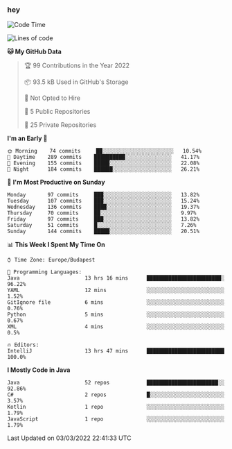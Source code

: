 ### hey

<!--START_SECTION:waka-->
![Code Time](http://img.shields.io/badge/Code%20Time-605%20hrs%2026%20mins-blue)

![Lines of code](https://img.shields.io/badge/From%20Hello%20World%20I%27ve%20Written-446%20Thousand%20lines%20of%20code-blue)

**🐱 My GitHub Data** 

> 🏆 99 Contributions in the Year 2022
 > 
> 📦 93.5 kB Used in GitHub's Storage 
 > 
> 🚫 Not Opted to Hire
 > 
> 📜 5 Public Repositories 
 > 
> 🔑 25 Private Repositories  
 > 
**I'm an Early 🐤** 

```text
🌞 Morning    74 commits     ██░░░░░░░░░░░░░░░░░░░░░░░   10.54% 
🌆 Daytime    289 commits    ██████████░░░░░░░░░░░░░░░   41.17% 
🌃 Evening    155 commits    █████░░░░░░░░░░░░░░░░░░░░   22.08% 
🌙 Night      184 commits    ██████░░░░░░░░░░░░░░░░░░░   26.21%

```
📅 **I'm Most Productive on Sunday** 

```text
Monday       97 commits     ███░░░░░░░░░░░░░░░░░░░░░░   13.82% 
Tuesday      107 commits    ███░░░░░░░░░░░░░░░░░░░░░░   15.24% 
Wednesday    136 commits    ████░░░░░░░░░░░░░░░░░░░░░   19.37% 
Thursday     70 commits     ██░░░░░░░░░░░░░░░░░░░░░░░   9.97% 
Friday       97 commits     ███░░░░░░░░░░░░░░░░░░░░░░   13.82% 
Saturday     51 commits     █░░░░░░░░░░░░░░░░░░░░░░░░   7.26% 
Sunday       144 commits    █████░░░░░░░░░░░░░░░░░░░░   20.51%

```


📊 **This Week I Spent My Time On** 

```text
⌚︎ Time Zone: Europe/Budapest

💬 Programming Languages: 
Java                     13 hrs 16 mins      ████████████████████████░   96.22% 
YAML                     12 mins             ░░░░░░░░░░░░░░░░░░░░░░░░░   1.52% 
GitIgnore file           6 mins              ░░░░░░░░░░░░░░░░░░░░░░░░░   0.76% 
Python                   5 mins              ░░░░░░░░░░░░░░░░░░░░░░░░░   0.67% 
XML                      4 mins              ░░░░░░░░░░░░░░░░░░░░░░░░░   0.5%

🔥 Editors: 
IntelliJ                 13 hrs 47 mins      █████████████████████████   100.0%

```

**I Mostly Code in Java** 

```text
Java                     52 repos            ███████████████████████░░   92.86% 
C#                       2 repos             █░░░░░░░░░░░░░░░░░░░░░░░░   3.57% 
Kotlin                   1 repo              ░░░░░░░░░░░░░░░░░░░░░░░░░   1.79% 
JavaScript               1 repo              ░░░░░░░░░░░░░░░░░░░░░░░░░   1.79%

```



 Last Updated on 03/03/2022 22:41:33 UTC
<!--END_SECTION:waka-->
